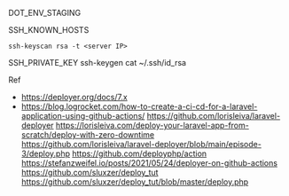 
DOT_ENV_STAGING

SSH_KNOWN_HOSTS
```
ssh-keyscan rsa -t <server IP>
```

SSH_PRIVATE_KEY
ssh-keygen
cat ~/.ssh/id_rsa


Ref
- https://deployer.org/docs/7.x
- https://blog.logrocket.com/how-to-create-a-ci-cd-for-a-laravel-application-using-github-actions/
https://github.com/lorisleiva/laravel-deployer
https://lorisleiva.com/deploy-your-laravel-app-from-scratch/deploy-with-zero-downtime
https://github.com/lorisleiva/laravel-deployer/blob/main/episode-3/deploy.php
https://github.com/deployphp/action
https://stefanzweifel.io/posts/2021/05/24/deployer-on-github-actions
https://github.com/sluxzer/deploy_tut
https://github.com/sluxzer/deploy_tut/blob/master/deploy.php
